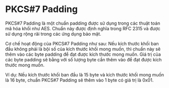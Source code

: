 # PKCS#7 Padding
PKCS#7 Padding là một chuẩn padding được sử dụng trong các thuật toán mã hóa khối như AES. Chuẩn này được định nghĩa trong RFC 2315 và được sử dụng rộng rãi trong các ứng dụng bảo mật.

Cơ chế hoạt động của PKCS#7 Padding như sau: Nếu kích thước khối ban đầu không phải là bội số của kích thước khối mong muốn, thì chuẩn này sẽ thêm vào các byte padding để đạt được kích thước mong muốn. Giá trị của các byte padding sẽ bằng với số lượng byte cần thêm vào để đạt được kích thước mong muốn.

Ví dụ: Nếu kích thước khối ban đầu là 15 byte và kích thước khối mong muốn là 16 byte, chuẩn PKCS#7 Padding sẽ thêm vào 1 byte có giá trị là 0x01.
